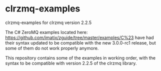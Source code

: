 clrzmq-examples
===============

clrzmq-examples for clrzmq version 2.2.5

The C# ZeroMQ examples located here:
https://github.com/imatix/zguide/tree/master/examples/C%23
have had their syntax updated to be compatible with the new 3.0.0-rc1 release, but some of them do not work properly anymore.

This repository contains some of the examples in working order, with the syntax to be compatible with version 2.2.5 of the clrzmq library.
